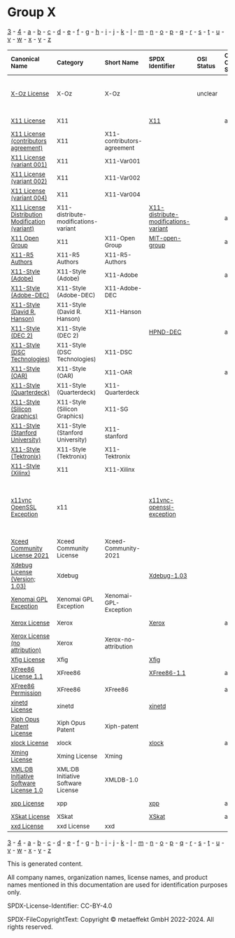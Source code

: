 # Group X

[3](../[3]/README.md) -
[4](../[4]/README.md) -
[a](../[a]/README.md) - 
[b](../[b]/README.md) - 
[c](../[c]/README.md) - 
[d](../[d]/README.md) - 
[e](../[e]/README.md) - 
[f](../[f]/README.md) - 
[g](../[g]/README.md) - 
[h](../[h]/README.md) - 
[i](../[i]/README.md) - 
[j](../[j]/README.md) - 
[k](../[k]/README.md) - 
[l](../[l]/README.md) - 
[m](../[m]/README.md) - 
[n](../[n]/README.md) - 
[o](../[o]/README.md) - 
[p](../[p]/README.md) - 
[q](../[q]/README.md) - 
[r](../[r]/README.md) - 
[s](../[s]/README.md) - 
[t](../[t]/README.md) - 
[u](../[u]/README.md) - 
[v](../[v]/README.md) - 
[w](../[w]/README.md) - 
[x](../[x]/README.md) - 
[y](../[y]/README.md) - 
[z](../[z]/README.md)

|<sup>Canonical Name</sup>|<sup>Category</sup>|<sup>Short Name</sup>|<sup>SPDX Identifier</sup>|<sup>OSI Status</sup>|<sup>Open CoDE Status</sup>|<sup>ScanCode</sup>|<sup>Matched ScanCode</sup>|<sup>Type</sup>|
| :-- | :-- | :-- | :-- | :-- | :-- | :-- | :-- | :-- |
|<sup>[X-Oz License]([xo]/X-Oz-License.yaml)</sup>|<sup>X-Oz</sup>|<sup>X-Oz</sup>| |<sup>unclear</sup>| | |<sup>[apache-2.0](https://github.com/nexB/scancode-toolkit/blob/develop/src/licensedcode/data/licenses/apache-2.0.LICENSE), [free-unknown](https://github.com/nexB/scancode-toolkit/blob/develop/src/licensedcode/data/licenses/free-unknown.LICENSE), [other-permissive](https://github.com/nexB/scancode-toolkit/blob/develop/src/licensedcode/data/licenses/other-permissive.LICENSE)</sup>|<sup>terms</sup>|
|<sup>[X11 License]([x1]/X11-License.yaml)</sup>|<sup>X11</sup>|<sup> </sup>|<sup>[X11](https://spdx.org/licenses/X11.html)</sup>| |<sup>approved</sup>|<sup>[x11-xconsortium](https://github.com/nexB/scancode-toolkit/blob/develop/src/licensedcode/data/licenses/x11-xconsortium.LICENSE)</sup>|<sup>[x11-xconsortium](https://github.com/nexB/scancode-toolkit/blob/develop/src/licensedcode/data/licenses/x11-xconsortium.LICENSE)</sup>|<sup>terms</sup>|
|<sup>[X11 License (contributors agreement)]([x1]/X11-License-(contributors-agreement).yaml)</sup>|<sup>X11</sup>|<sup>X11-contributors-agreement</sup>| | | |<sup>[compass](https://github.com/nexB/scancode-toolkit/blob/develop/src/licensedcode/data/licenses/compass.LICENSE)</sup>|<sup>[compass](https://github.com/nexB/scancode-toolkit/blob/develop/src/licensedcode/data/licenses/compass.LICENSE)</sup>|<sup>terms</sup>|
|<sup>[X11 License (variant 001)]([x1]/X11-License-(variant-001).yaml)</sup>|<sup>X11</sup>|<sup>X11-Var001</sup>| | | | |<sup>[x11](https://github.com/nexB/scancode-toolkit/blob/develop/src/licensedcode/data/licenses/x11.LICENSE)</sup>|<sup>terms</sup>|
|<sup>[X11 License (variant 002)]([x1]/X11-License-(variant-002).yaml)</sup>|<sup>X11</sup>|<sup>X11-Var002</sup>| | | | |<sup>[x11-xconsortium](https://github.com/nexB/scancode-toolkit/blob/develop/src/licensedcode/data/licenses/x11-xconsortium.LICENSE)</sup>|<sup>terms</sup>|
|<sup>[X11 License (variant 004)]([x1]/X11-License-(variant-004).yaml)</sup>|<sup>X11</sup>|<sup>X11-Var004</sup>| | | | |<sup>[x11](https://github.com/nexB/scancode-toolkit/blob/develop/src/licensedcode/data/licenses/x11.LICENSE)</sup>|<sup>terms</sup>|
|<sup>[X11 License Distribution Modification (variant)]([x1]/X11-License-Distribution-Modification-(variant).yaml)</sup>|<sup>X11-distribute-modifications-variant</sup>|<sup> </sup>|<sup>[X11-distribute-modifications-variant](https://spdx.org/licenses/X11-distribute-modifications-variant.html)</sup>| |<sup>approved</sup>| |<sup>[x11-fsf](https://github.com/nexB/scancode-toolkit/blob/develop/src/licensedcode/data/licenses/x11-fsf.LICENSE)</sup>|<sup>terms</sup>|
|<sup>[X11 Open Group]([x1]/X11-Open-Group.yaml)</sup>|<sup>X11</sup>|<sup>X11-Open Group</sup>|<sup>[MIT-open-group](https://spdx.org/licenses/MIT-open-group.html)</sup>| |<sup>approved</sup>|<sup>[x11-opengroup](https://github.com/nexB/scancode-toolkit/blob/develop/src/licensedcode/data/licenses/x11-opengroup.LICENSE)</sup>|<sup>[x11-opengroup](https://github.com/nexB/scancode-toolkit/blob/develop/src/licensedcode/data/licenses/x11-opengroup.LICENSE)</sup>|<sup>terms</sup>|
|<sup>[X11-R5 Authors]([x1]/X11-R5-Authors.yaml)</sup>|<sup>X11-R5 Authors</sup>|<sup>X11-R5-Authors</sup>| | | |<sup>[x11r5-authors](https://github.com/nexB/scancode-toolkit/blob/develop/src/licensedcode/data/licenses/x11r5-authors.LICENSE)</sup>|<sup>[standard-ml-nj](https://github.com/nexB/scancode-toolkit/blob/develop/src/licensedcode/data/licenses/standard-ml-nj.LICENSE)</sup>|<sup>terms</sup>|
|<sup>[X11-Style (Adobe)]([x1]/X11-Style-(Adobe).yaml)</sup>|<sup>X11-Style (Adobe)</sup>|<sup>X11-Adobe</sup>| | |<sup>approved</sup>|<sup>[x11-adobe](https://github.com/nexB/scancode-toolkit/blob/develop/src/licensedcode/data/licenses/x11-adobe.LICENSE)</sup>|<sup>[x11-adobe](https://github.com/nexB/scancode-toolkit/blob/develop/src/licensedcode/data/licenses/x11-adobe.LICENSE)</sup>|<sup>terms</sup>|
|<sup>[X11-Style (Adobe-DEC)]([x1]/X11-Style-(Adobe-DEC).yaml)</sup>|<sup>X11-Style (Adobe-DEC)</sup>|<sup>X11-Adobe-DEC</sup>| | | |<sup>[x11-adobe-dec](https://github.com/nexB/scancode-toolkit/blob/develop/src/licensedcode/data/licenses/x11-adobe-dec.LICENSE)</sup>|<sup>[x11-adobe-dec](https://github.com/nexB/scancode-toolkit/blob/develop/src/licensedcode/data/licenses/x11-adobe-dec.LICENSE)</sup>|<sup>terms</sup>|
|<sup>[X11-Style (David R. Hanson)]([x1]/X11-Style-(David-R.-Hanson).yaml)</sup>|<sup>X11-Style (David R. Hanson)</sup>|<sup>X11-Hanson</sup>| | | |<sup>[x11-hanson](https://github.com/nexB/scancode-toolkit/blob/develop/src/licensedcode/data/licenses/x11-hanson.LICENSE)</sup>|<sup>[x11-hanson](https://github.com/nexB/scancode-toolkit/blob/develop/src/licensedcode/data/licenses/x11-hanson.LICENSE)</sup>|<sup>terms</sup>|
|<sup>[X11-Style (DEC 2)]([x1]/X11-Style-(DEC-2).yaml)</sup>|<sup>X11-Style (DEC 2)</sup>|<sup> </sup>|<sup>[HPND-DEC](https://spdx.org/licenses/HPND-DEC.html)</sup>| |<sup>approved</sup>|<sup>[x11-dec2](https://github.com/nexB/scancode-toolkit/blob/develop/src/licensedcode/data/licenses/x11-dec2.LICENSE)</sup>|<sup>[x11-dec2](https://github.com/nexB/scancode-toolkit/blob/develop/src/licensedcode/data/licenses/x11-dec2.LICENSE)</sup>|<sup>terms</sup>|
|<sup>[X11-Style (DSC Technologies)]([x1]/X11-Style-(DSC-Technologies).yaml)</sup>|<sup>X11-Style (DSC Technologies)</sup>|<sup>X11-DSC</sup>| | | |<sup>[x11-dsc](https://github.com/nexB/scancode-toolkit/blob/develop/src/licensedcode/data/licenses/x11-dsc.LICENSE)</sup>|<sup>[x11-dsc](https://github.com/nexB/scancode-toolkit/blob/develop/src/licensedcode/data/licenses/x11-dsc.LICENSE)</sup>|<sup>terms</sup>|
|<sup>[X11-Style (OAR)]([x1]/X11-Style-(OAR).yaml)</sup>|<sup>X11-Style (OAR)</sup>|<sup>X11-OAR</sup>| | |<sup>approved</sup>|<sup>[x11-oar](https://github.com/nexB/scancode-toolkit/blob/develop/src/licensedcode/data/licenses/x11-oar.LICENSE)</sup>|<sup>[x11-oar](https://github.com/nexB/scancode-toolkit/blob/develop/src/licensedcode/data/licenses/x11-oar.LICENSE)</sup>|<sup>terms</sup>|
|<sup>[X11-Style (Quarterdeck)]([x1]/X11-Style-(Quarterdeck).yaml)</sup>|<sup>X11-Style (Quarterdeck)</sup>|<sup>X11-Quarterdeck</sup>| | | |<sup>[x11-quarterdeck](https://github.com/nexB/scancode-toolkit/blob/develop/src/licensedcode/data/licenses/x11-quarterdeck.LICENSE)</sup>|<sup>[x11-quarterdeck](https://github.com/nexB/scancode-toolkit/blob/develop/src/licensedcode/data/licenses/x11-quarterdeck.LICENSE)</sup>|<sup>terms</sup>|
|<sup>[X11-Style (Silicon Graphics)]([x1]/X11-Style-(Silicon-Graphics).yaml)</sup>|<sup>X11-Style (Silicon Graphics)</sup>|<sup>X11-SG</sup>| | | |<sup>[x11-sg](https://github.com/nexB/scancode-toolkit/blob/develop/src/licensedcode/data/licenses/x11-sg.LICENSE)</sup>|<sup>[x11-sg](https://github.com/nexB/scancode-toolkit/blob/develop/src/licensedcode/data/licenses/x11-sg.LICENSE)</sup>|<sup>terms</sup>|
|<sup>[X11-Style (Stanford University)]([x1]/X11-Style-(Stanford-University).yaml)</sup>|<sup>X11-Style (Stanford University)</sup>|<sup>X11-stanford</sup>| | | |<sup>[x11-stanford](https://github.com/nexB/scancode-toolkit/blob/develop/src/licensedcode/data/licenses/x11-stanford.LICENSE)</sup>|<sup>[x11-stanford](https://github.com/nexB/scancode-toolkit/blob/develop/src/licensedcode/data/licenses/x11-stanford.LICENSE)</sup>|<sup>terms</sup>|
|<sup>[X11-Style (Tektronix)]([x1]/X11-Style-(Tektronix).yaml)</sup>|<sup>X11-Style (Tektronix)</sup>|<sup>X11-Tektronix</sup>| | | |<sup>[x11-tektronix](https://github.com/nexB/scancode-toolkit/blob/develop/src/licensedcode/data/licenses/x11-tektronix.LICENSE)</sup>|<sup>[x11-tektronix](https://github.com/nexB/scancode-toolkit/blob/develop/src/licensedcode/data/licenses/x11-tektronix.LICENSE)</sup>|<sup>terms</sup>|
|<sup>[X11-Style (Xilinx)]([x1]/X11-Style-(Xilinx).yaml)</sup>|<sup>X11</sup>|<sup>X11-Xilinx</sup>| | | |<sup>[xilinx-2016](https://github.com/nexB/scancode-toolkit/blob/develop/src/licensedcode/data/licenses/xilinx-2016.LICENSE)</sup>|<sup>[xilinx-2016](https://github.com/nexB/scancode-toolkit/blob/develop/src/licensedcode/data/licenses/xilinx-2016.LICENSE)</sup>|<sup>terms</sup>|
|<sup>[x11vnc OpenSSL Exception]([x1]/x11vnc-OpenSSL-Exception.yaml)</sup>|<sup>x11</sup>|<sup> </sup>|<sup>[x11vnc-openssl-exception](https://spdx.org/licenses/x11vnc-openssl-exception.html)</sup>| | | |<sup>[generic-exception](https://github.com/nexB/scancode-toolkit/blob/develop/src/licensedcode/data/licenses/generic-exception.LICENSE), [openssl-exception-gpl-2.0](https://github.com/nexB/scancode-toolkit/blob/develop/src/licensedcode/data/licenses/openssl-exception-gpl-2.0.LICENSE), [openvpn-openssl-exception](https://github.com/nexB/scancode-toolkit/blob/develop/src/licensedcode/data/licenses/openvpn-openssl-exception.LICENSE)</sup>|<sup>exception</sup>|
|<sup>[Xceed Community License 2021]([xc]/Xceed-Community-License-2021.yaml)</sup>|<sup>Xceed Community License</sup>|<sup>Xceed-Community-2021</sup>| | | |<sup>[xceed-community-2021](https://github.com/nexB/scancode-toolkit/blob/develop/src/licensedcode/data/licenses/xceed-community-2021.LICENSE)</sup>|<sup>[xceed-community-2021](https://github.com/nexB/scancode-toolkit/blob/develop/src/licensedcode/data/licenses/xceed-community-2021.LICENSE)</sup>|<sup>terms</sup>|
|<sup>[Xdebug License (Version; 1.03)]([xd]/Xdebug-License-(Version;1.03).yaml)</sup>|<sup>Xdebug</sup>|<sup> </sup>|<sup>[Xdebug-1.03](https://spdx.org/licenses/Xdebug-1.03.html)</sup>| | | |<sup>[xdebug-1.03](https://github.com/nexB/scancode-toolkit/blob/develop/src/licensedcode/data/licenses/xdebug-1.03.LICENSE)</sup>|<sup>terms</sup>|
|<sup>[Xenomai GPL Exception]([xe]/Xenomai-GPL-Exception.yaml)</sup>|<sup>Xenomai GPL Exception</sup>|<sup>Xenomai-GPL-Exception</sup>| | | |<sup>[xenomai-gpl-exception](https://github.com/nexB/scancode-toolkit/blob/develop/src/licensedcode/data/licenses/xenomai-gpl-exception.LICENSE)</sup>|<sup>[xenomai-gpl-exception](https://github.com/nexB/scancode-toolkit/blob/develop/src/licensedcode/data/licenses/xenomai-gpl-exception.LICENSE)</sup>|<sup>exception</sup>|
|<sup>[Xerox License]([xe]/Xerox-License.yaml)</sup>|<sup>Xerox</sup>|<sup> </sup>|<sup>[Xerox](https://spdx.org/licenses/Xerox.html)</sup>| |<sup>approved</sup>| |<sup>[mit-export-control](https://github.com/nexB/scancode-toolkit/blob/develop/src/licensedcode/data/licenses/mit-export-control.LICENSE)</sup>|<sup>terms</sup>|
|<sup>[Xerox License (no attribution)]([xe]/Xerox-License-(no-attribution).yaml)</sup>|<sup>Xerox</sup>|<sup>Xerox-no-attribution</sup>| | | |<sup>[mit-specification-disclaimer](https://github.com/nexB/scancode-toolkit/blob/develop/src/licensedcode/data/licenses/mit-specification-disclaimer.LICENSE)</sup>|<sup>[mit-specification-disclaimer](https://github.com/nexB/scancode-toolkit/blob/develop/src/licensedcode/data/licenses/mit-specification-disclaimer.LICENSE)</sup>|<sup>terms</sup>|
|<sup>[Xfig License]([xf]/Xfig-License.yaml)</sup>|<sup>Xfig</sup>|<sup> </sup>|<sup>[Xfig](https://spdx.org/licenses/Xfig.html)</sup>| | |<sup>[mit-xfig](https://github.com/nexB/scancode-toolkit/blob/develop/src/licensedcode/data/licenses/mit-xfig.LICENSE)</sup>|<sup>[mit-xfig](https://github.com/nexB/scancode-toolkit/blob/develop/src/licensedcode/data/licenses/mit-xfig.LICENSE)</sup>|<sup>terms</sup>|
|<sup>[XFree86 License 1.1]([xf]/XFree86-License-1.1.yaml)</sup>|<sup>XFree86</sup>|<sup> </sup>|<sup>[XFree86-1.1](https://spdx.org/licenses/XFree86-1.1.html)</sup>| |<sup>approved</sup>|<sup>[xfree86-1.1](https://github.com/nexB/scancode-toolkit/blob/develop/src/licensedcode/data/licenses/xfree86-1.1.LICENSE)</sup>|<sup>[xfree86-1.1](https://github.com/nexB/scancode-toolkit/blob/develop/src/licensedcode/data/licenses/xfree86-1.1.LICENSE)</sup>|<sup>terms</sup>|
|<sup>[XFree86 Permission]([xf]/XFree86-Permission.yaml)</sup>|<sup>XFree86</sup>|<sup>XFree86</sup>| | |<sup>approved</sup>|<sup>[xfree86-1.0](https://github.com/nexB/scancode-toolkit/blob/develop/src/licensedcode/data/licenses/xfree86-1.0.LICENSE)</sup>|<sup>[xfree86-1.0](https://github.com/nexB/scancode-toolkit/blob/develop/src/licensedcode/data/licenses/xfree86-1.0.LICENSE)</sup>|<sup>terms</sup>|
|<sup>[xinetd License]([xi]/xinetd-License.yaml)</sup>|<sup>xinetd</sup>|<sup> </sup>|<sup>[xinetd](https://spdx.org/licenses/xinetd.html)</sup>| | |<sup>[xinetd](https://github.com/nexB/scancode-toolkit/blob/develop/src/licensedcode/data/licenses/xinetd.LICENSE)</sup>|<sup>[xinetd](https://github.com/nexB/scancode-toolkit/blob/develop/src/licensedcode/data/licenses/xinetd.LICENSE)</sup>|<sup>terms</sup>|
|<sup>[Xiph Opus Patent License]([xi]/Xiph-Opus-Patent-License.yaml)</sup>|<sup>Xiph Opus Patent</sup>|<sup>Xiph-patent</sup>| | | |<sup>[xiph-patent](https://github.com/nexB/scancode-toolkit/blob/develop/src/licensedcode/data/licenses/xiph-patent.LICENSE)</sup>|<sup>[xiph-patent](https://github.com/nexB/scancode-toolkit/blob/develop/src/licensedcode/data/licenses/xiph-patent.LICENSE)</sup>|<sup>terms</sup>|
|<sup>[xlock License]([xl]/xlock-License.yaml)</sup>|<sup>xlock</sup>|<sup> </sup>|<sup>[xlock](https://spdx.org/licenses/xlock.html)</sup>| |<sup>approved</sup>| |<sup>[libpbm](https://github.com/nexB/scancode-toolkit/blob/develop/src/licensedcode/data/licenses/libpbm.LICENSE)</sup>|<sup>terms</sup>|
|<sup>[Xming License]([xm]/Xming-License.yaml)</sup>|<sup>Xming License</sup>|<sup>Xming</sup>| | | |<sup>[xming](https://github.com/nexB/scancode-toolkit/blob/develop/src/licensedcode/data/licenses/xming.LICENSE)</sup>|<sup>[xming](https://github.com/nexB/scancode-toolkit/blob/develop/src/licensedcode/data/licenses/xming.LICENSE)</sup>|<sup>terms</sup>|
|<sup>[XML:DB Initiative Software License 1.0]([xm]/XMLDB-Initiative-Software-License-1.0.yaml)</sup>|<sup>XML:DB Initiative Software License</sup>|<sup>XMLDB-1.0</sup>| | | |<sup>[xmldb-1.0](https://github.com/nexB/scancode-toolkit/blob/develop/src/licensedcode/data/licenses/xmldb-1.0.LICENSE)</sup>|<sup>[xmldb-1.0](https://github.com/nexB/scancode-toolkit/blob/develop/src/licensedcode/data/licenses/xmldb-1.0.LICENSE)</sup>|<sup>terms</sup>|
|<sup>[xpp License]([xp]/xpp-License.yaml)</sup>|<sup>xpp</sup>|<sup> </sup>|<sup>[xpp](https://spdx.org/licenses/xpp.html)</sup>| |<sup>approved</sup>| |<sup>[indiana-extreme-1.2](https://github.com/nexB/scancode-toolkit/blob/develop/src/licensedcode/data/licenses/indiana-extreme-1.2.LICENSE)</sup>|<sup>terms</sup>|
|<sup>[XSkat License]([xs]/XSkat-License.yaml)</sup>|<sup>XSkat</sup>|<sup> </sup>|<sup>[XSkat](https://spdx.org/licenses/XSkat.html)</sup>| |<sup>approved</sup>|<sup>[xskat](https://github.com/nexB/scancode-toolkit/blob/develop/src/licensedcode/data/licenses/xskat.LICENSE)</sup>|<sup>[xskat](https://github.com/nexB/scancode-toolkit/blob/develop/src/licensedcode/data/licenses/xskat.LICENSE)</sup>|<sup>terms</sup>|
|<sup>[xxd License]([xx]/xxd-License.yaml)</sup>|<sup>xxd License</sup>|<sup>xxd</sup>| | | |<sup>[xxd](https://github.com/nexB/scancode-toolkit/blob/develop/src/licensedcode/data/licenses/xxd.LICENSE)</sup>|<sup>[xxd](https://github.com/nexB/scancode-toolkit/blob/develop/src/licensedcode/data/licenses/xxd.LICENSE)</sup>|<sup>terms</sup>|

[3](../[3]/README.md) -
[4](../[4]/README.md) -
[a](../[a]/README.md) - 
[b](../[b]/README.md) - 
[c](../[c]/README.md) - 
[d](../[d]/README.md) - 
[e](../[e]/README.md) - 
[f](../[f]/README.md) - 
[g](../[g]/README.md) - 
[h](../[h]/README.md) - 
[i](../[i]/README.md) - 
[j](../[j]/README.md) - 
[k](../[k]/README.md) - 
[l](../[l]/README.md) - 
[m](../[m]/README.md) - 
[n](../[n]/README.md) - 
[o](../[o]/README.md) - 
[p](../[p]/README.md) - 
[q](../[q]/README.md) - 
[r](../[r]/README.md) - 
[s](../[s]/README.md) - 
[t](../[t]/README.md) - 
[u](../[u]/README.md) - 
[v](../[v]/README.md) - 
[w](../[w]/README.md) - 
[x](../[x]/README.md) - 
[y](../[y]/README.md) - 
[z](../[z]/README.md)


This is generated content.

All company names, organization names, license names, and product names mentioned in this documentation are used for identification purposes only.

SPDX-License-Identifier: CC-BY-4.0

SPDX-FileCopyrightText: Copyright © metaeffekt GmbH 2022-2024. All rights reserved.
